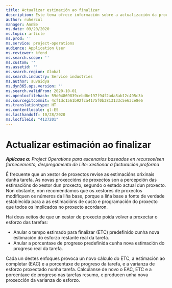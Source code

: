 ```yaml
---
title: Actualizar estimación ao finalizar
description: Este tema ofrece información sobre a actualización da proxección do esforzo nun proxecto.
author: ruhercul
manager: AnnBe
ms.date: 09/20/2020
ms.topic: article
ms.prod: ''
ms.service: project-operations
audience: Application User
ms.reviewer: kfend
ms.search.scope: ''
ms.custom: ''
ms.assetid: ''
ms.search.region: Global
ms.search.industry: Service industries
ms.author: suvaidya
ms.dyn365.ops.version: ''
ms.search.validFrom: 2020-10-01
ms.openlocfilehash: 59d04869839cebd6e197f94f2ada8ab12c495c3b
ms.sourcegitcommit: 4cf1dc1561b92fca4175f0b3813133c5e63ce8e6
ms.translationtype: HT
ms.contentlocale: gl-ES
ms.lasthandoff: 10/28/2020
ms.locfileid: "4127201"
---
```

# <a name="update-estimate-at-completion"></a>Actualizar estimación ao finalizar

_**Aplícase a:** Project Operations para escenarios baseados en recursos/sen fornecemento, despregamento de Lite: xestionar a facturación proforma_

É frecuente que un xestor de proxectos revise as estimacións orixinais dunha tarefa. As novas proxeccións de proxectos son a percepción das estimacións do xestor dun proxecto, segundo o estado actual dun proxecto. Non obstante, non recomendamos que os xestores de proxectos modifiquen os números da liña base, porque a liña base a fonte de verdade establecida para a as estimacións de custo e programación do proxecto que todos os implicados no proxecto acordaron.

Hai dous xeitos de que un xestor de proxecto poida volver a proxectar o esforzo das tarefas:

- Anular o tempo estimado para finalizar (ETC) predefinido cunha nova estimación do esforzo restante real da tarefa. 
- Anular a porcentaxe de progreso predefinida cunha nova estimación do progreso real da tarefa.

Cada un destes enfoques provoca un novo cálculo do ETC, a estimación ao completar (EAC) e a porcentaxe de progreso da tarefa, e a varianza de esforzo proxectado nunha tarefa. Calcúlanse de novo o EAC, ETC e a porcentaxe de progreso nas tarefas resumo, e producen unha nova proxección da varianza do esforzo.
